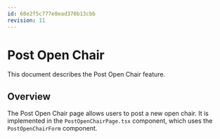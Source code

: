 ```yaml
---
id: 68e2f5c777e8ead370b13cbb
revision: 11
---
```


# Post Open Chair

This document describes the Post Open Chair feature.

## Overview

The Post Open Chair page allows users to post a new open chair. It is implemented in the `PostOpenChairPage.tsx` component, which uses the `PostOpenChairForm` component.